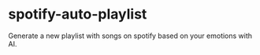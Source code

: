 # spotify-auto-playlist
Generate a new playlist with songs on spotify based on your emotions with AI.
